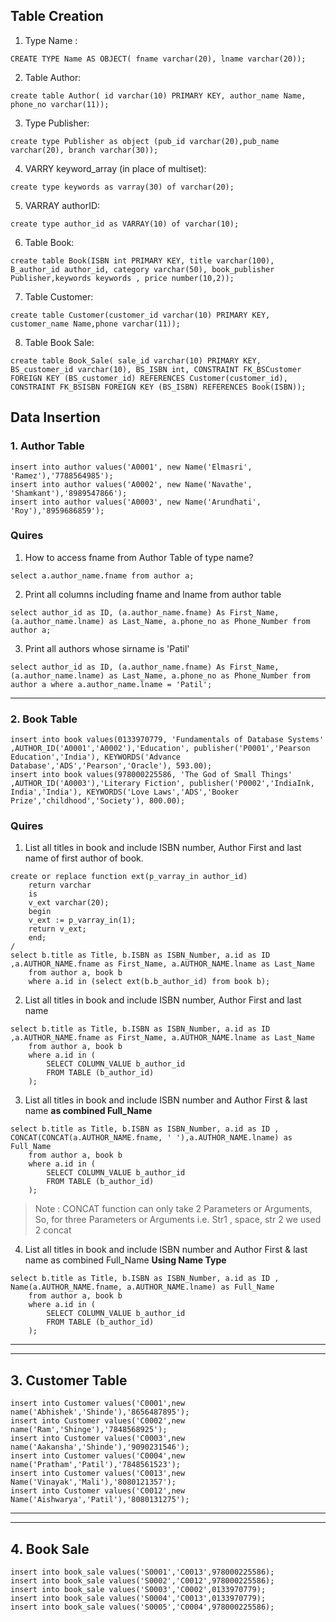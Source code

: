 ## Table Creation

1. Type Name :
```
CREATE TYPE Name AS OBJECT( fname varchar(20), lname varchar(20));
```  

2. Table Author:
```
create table Author( id varchar(10) PRIMARY KEY, author_name Name, phone_no varchar(11));
```

3. Type Publisher:
```
create type Publisher as object (pub_id varchar(20),pub_name varchar(20), branch varchar(30));
```

4. VARRY keyword_array (in place of multiset):

```
create type keywords as varray(30) of varchar(20);
```

5. VARRAY authorID:
```
create type author_id as VARRAY(10) of varchar(10);
```

6. Table Book:
```
create table Book(ISBN int PRIMARY KEY, title varchar(100), B_author_id author_id, category varchar(50), book_publisher Publisher,keywords keywords , price number(10,2));
```

7. Table Customer:
```
create table Customer(customer_id varchar(10) PRIMARY KEY, customer_name Name,phone varchar(11));
```

8. Table Book Sale:
```
create table Book_Sale( sale_id varchar(10) PRIMARY KEY, BS_customer_id varchar(10), BS_ISBN int, CONSTRAINT FK_BSCustomer FOREIGN KEY (BS_customer_id) REFERENCES Customer(customer_id), CONSTRAINT FK_BSISBN FOREIGN KEY (BS_ISBN) REFERENCES Book(ISBN));
```


## Data Insertion

### 1. Author Table
```
insert into author values('A0001', new Name('Elmasri', 'Ramez'),'7788564985');
insert into author values('A0002', new Name('Navathe', 'Shamkant'),'8989547866');
insert into author values('A0003', new Name('Arundhati', 'Roy'),'8959686859');
```

### Quires

1. How to access fname from Author Table of type name?
```
select a.author_name.fname from author a;
```

2. Print all columns including fname and lname from author table
```
select author_id as ID, (a.author_name.fname) As First_Name, (a.author_name.lname) as Last_Name, a.phone_no as Phone_Number from author a;
```

3. Print all authors whose sirname is 'Patil'
```
select author_id as ID, (a.author_name.fname) As First_Name, (a.author_name.lname) as Last_Name, a.phone_no as Phone_Number from author a where a.author_name.lname = 'Patil';
```

<hr>

### 2. Book Table

```
insert into book values(0133970779, 'Fundamentals of Database Systems' ,AUTHOR_ID('A0001','A0002'),'Education', publisher('P0001','Pearson Education','India'), KEYWORDS('Advance Database','ADS','Pearson','Oracle'), 593.00);
insert into book values(978000225586, 'The God of Small Things' ,AUTHOR_ID('A0003'),'Literary Fiction', publisher('P0002','IndiaInk, India','India'), KEYWORDS('Love Laws','ADS','Booker Prize','childhood','Society'), 800.00);
```

### Quires

1. List all titles in book and include ISBN number, Author First and last name of first author of book.
```
create or replace function ext(p_varray_in author_id)
    return varchar
    is
    v_ext varchar(20);
    begin
    v_ext := p_varray_in(1);
    return v_ext;
    end;
/
select b.title as Title, b.ISBN as ISBN_Number, a.id as ID ,a.AUTHOR_NAME.fname as First_Name, a.AUTHOR_NAME.lname as Last_Name 
    from author a, book b 
    where a.id in (select ext(b.b_author_id) from book b);
```

2. List all titles in book and include ISBN number, Author First and last name
```
select b.title as Title, b.ISBN as ISBN_Number, a.id as ID ,a.AUTHOR_NAME.fname as First_Name, a.AUTHOR_NAME.lname as Last_Name 
    from author a, book b 
    where a.id in (
        SELECT COLUMN_VALUE b_author_id  
        FROM TABLE (b_author_id)
    );
```
3. List all titles in book and include ISBN number and Author First & last name **as combined Full_Name**
```
select b.title as Title, b.ISBN as ISBN_Number, a.id as ID , CONCAT(CONCAT(a.AUTHOR_NAME.fname, ' '),a.AUTHOR_NAME.lname) as Full_Name 
    from author a, book b 
    where a.id in (
        SELECT COLUMN_VALUE b_author_id  
        FROM TABLE (b_author_id)
    );
```
> Note : CONCAT function can only take 2 Parameters or Arguments, So, for three Parameters or Arguments i.e. Str1 , space, str 2 we used 2 concat 

4. List all titles in book and include ISBN number and Author First & last name as combined Full_Name **Using Name Type**
```
select b.title as Title, b.ISBN as ISBN_Number, a.id as ID , Name(a.AUTHOR_NAME.fname, a.AUTHOR_NAME.lname) as Full_Name 
    from author a, book b 
    where a.id in (
        SELECT COLUMN_VALUE b_author_id  
        FROM TABLE (b_author_id)
    );
```


<hr><hr>

## 3. Customer Table

```
insert into Customer values('C0001',new name('Abhishek','Shinde'),'8656487895');
insert into Customer values('C0002',new name('Ram','Shinge'),'7848568925');
insert into Customer values('C0003',new name('Aakansha','Shinde'),'9090231546');
insert into Customer values('C0004',new name('Pratham','Patil'),'7848561523');
insert into Customer values('C0013',new Name('Vinayak','Mali'),'8080121357');
insert into Customer values('C0012',new Name('Aishwarya','Patil'),'8080131275');
```




<hr><hr>

## 4. Book Sale

```
insert into book_sale values('S0001','C0013',978000225586);
insert into book_sale values('S0002','C0012',978000225586);
insert into book_sale values('S0003','C0002',0133970779);
insert into book_sale values('S0004','C0013',0133970779);
insert into book_sale values('S0005','C0004',978000225586);
```
